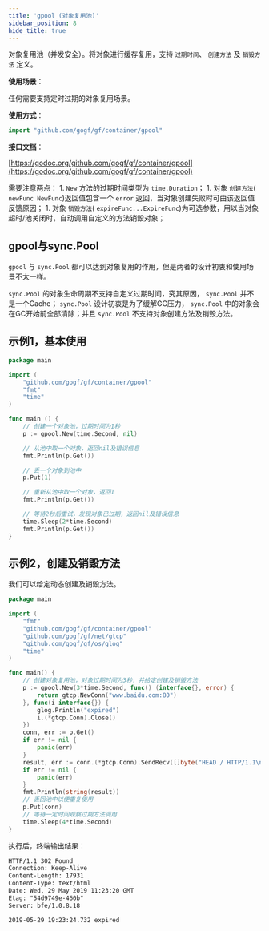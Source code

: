 ```yaml
---
title: 'gpool (对象复用池)'
sidebar_position: 8
hide_title: true
---
```


对象复用池（并发安全）。将对象进行缓存复用，支持 `过期时间`、 `创建方法` 及 `销毁方法` 定义。

**使用场景**：

任何需要支持定时过期的对象复用场景。

**使用方式**：

```go
import "github.com/gogf/gf/container/gpool"

```

**接口文档**：

[https://godoc.org/github.com/gogf/gf/container/gpool](https://godoc.org/github.com/gogf/gf/container/gpool)

需要注意两点： 1\. `New` 方法的过期时间类型为 `time.Duration`； 1\. 对象 `创建方法`( `newFunc NewFunc`)返回值包含一个 `error` 返回，当对象创建失败时可由该返回值反馈原因； 1\. 对象 `销毁方法`( `expireFunc...ExpireFunc`)为可选参数，用以当对象超时/池关闭时，自动调用自定义的方法销毁对象；

## gpool与sync.Pool

`gpool` 与 `sync.Pool` 都可以达到对象复用的作用，但是两者的设计初衷和使用场景不太一样。

`sync.Pool` 的对象生命周期不支持自定义过期时间，究其原因， `sync.Pool` 并不是一个Cache； `sync.Pool` 设计初衷是为了缓解GC压力， `sync.Pool` 中的对象会在GC开始前全部清除；并且 `sync.Pool` 不支持对象创建方法及销毁方法。

## 示例1，基本使用

```go
package main

import (
    "github.com/gogf/gf/container/gpool"
    "fmt"
    "time"
)

func main () {
    // 创建一个对象池，过期时间为1秒
    p := gpool.New(time.Second, nil)

    // 从池中取一个对象，返回nil及错误信息
    fmt.Println(p.Get())

    // 丢一个对象到池中
    p.Put(1)

    // 重新从池中取一个对象，返回1
    fmt.Println(p.Get())

    // 等待2秒后重试，发现对象已过期，返回nil及错误信息
    time.Sleep(2*time.Second)
    fmt.Println(p.Get())
}

```

## 示例2，创建及销毁方法

我们可以给定动态创建及销毁方法。

```go
package main

import (
	"fmt"
	"github.com/gogf/gf/container/gpool"
	"github.com/gogf/gf/net/gtcp"
	"github.com/gogf/gf/os/glog"
	"time"
)

func main() {
	// 创建对象复用池，对象过期时间为3秒，并给定创建及销毁方法
	p := gpool.New(3*time.Second, func() (interface{}, error) {
		return gtcp.NewConn("www.baidu.com:80")
	}, func(i interface{}) {
		glog.Println("expired")
		i.(*gtcp.Conn).Close()
	})
	conn, err := p.Get()
	if err != nil {
		panic(err)
	}
	result, err := conn.(*gtcp.Conn).SendRecv([]byte("HEAD / HTTP/1.1\n\n"), -1)
	if err != nil {
		panic(err)
	}
	fmt.Println(string(result))
	// 丢回池中以便重复使用
	p.Put(conn)
	// 等待一定时间观察过期方法调用
	time.Sleep(4*time.Second)
}

```

执行后，终端输出结果：

```html
HTTP/1.1 302 Found
Connection: Keep-Alive
Content-Length: 17931
Content-Type: text/html
Date: Wed, 29 May 2019 11:23:20 GMT
Etag: "54d9749e-460b"
Server: bfe/1.0.8.18

2019-05-29 19:23:24.732 expired

```